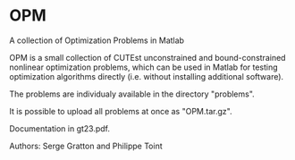 # OPM
A collection of Optimization Problems in Matlab

OPM is a small collection of CUTEst unconstrained and bound-constrained nonlinear
optimization problems, which can be used in Matlab for testing optimization algorithms
directly (i.e. without installing additional software).

The problems are individualy available in the directory "problems".

It is possible to upload all problems at once as "OPM.tar.gz".

Documentation in gt23.pdf.

Authors: Serge Gratton and Philippe Toint
